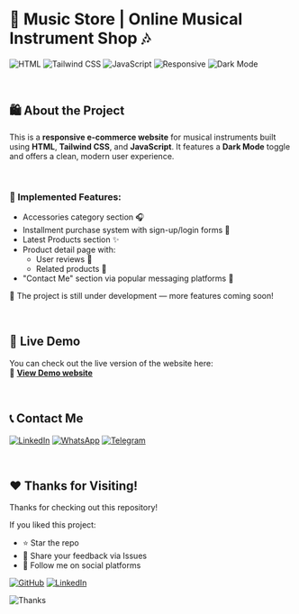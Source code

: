 # 🎸 Music Store | Online Musical Instrument Shop 🎶

![HTML](https://img.shields.io/badge/HTML5-E34F26?style=for-the-badge&logo=html5&logoColor=fff)
![Tailwind CSS](https://img.shields.io/badge/TailwindCSS-38B2AC?style=for-the-badge&logo=tailwind-css&logoColor=white)
![JavaScript](https://img.shields.io/badge/JavaScript-F7DF1E?style=for-the-badge&logo=javascript&logoColor=000)
![Responsive](https://img.shields.io/badge/Responsive-Design-29b6f6?style=for-the-badge&logo=responsive&logoColor=fff)
![Dark Mode](https://img.shields.io/badge/Dark--Mode-Enabled-333?style=for-the-badge&logo=darkreader&logoColor=white)


&nbsp;

## 🛍️ About the Project

This is a **responsive e-commerce website** for musical instruments built using **HTML**, **Tailwind CSS**, and **JavaScript**. It features a **Dark Mode** toggle and offers a clean, modern user experience.

&nbsp;

### 📌 Implemented Features:
- Accessories category section 🎧  
- Installment purchase system with sign-up/login forms 📄  
- Latest Products section ✨  
- Product detail page with:
  - User reviews 💬  
  - Related products 🎵  
- "Contact Me" section via popular messaging platforms 📲

🚧 The project is still under development — more features coming soon!

&nbsp;

## 🎥 Live Demo

You can check out the live version of the website here:  
🔗 [**View Demo website**](https://your-demo-link.com)

&nbsp;

## 📞 Contact Me

[![LinkedIn](https://img.shields.io/badge/LinkedIn-0A66C2?style=for-the-badge&logo=linkedin&logoColor=white)](https://www.linkedin.com/in/hassanpourshahzad)
[![WhatsApp](https://img.shields.io/badge/WhatsApp-25D366?style=for-the-badge&logo=whatsapp&logoColor=white)](https://wa.me/989112874119)
[![Telegram](https://img.shields.io/badge/Telegram-2CA5E0?style=for-the-badge&logo=telegram&logoColor=white)](https://t.me/Shahzad_hpr)

&nbsp;

## ❤️ Thanks for Visiting!

Thanks for checking out this repository!

If you liked this project:

- ⭐ Star the repo  
- 💬 Share your feedback via Issues  
- 🤝 Follow me on social platforms

[![GitHub](https://img.shields.io/badge/GitHub-181717?style=for-the-badge&logo=github&logoColor=white)](https://github.com/Shahzadhpr)
[![LinkedIn](https://img.shields.io/badge/LinkedIn-0A66C2?style=for-the-badge&logo=linkedin&logoColor=white)](https://www.linkedin.com/in/hassanpourshahzad)


![Thanks](https://img.shields.io/badge/Thanks-For_Visiting-A20025?style=for-the-badge&logo=gratipay&logoColor=white)
